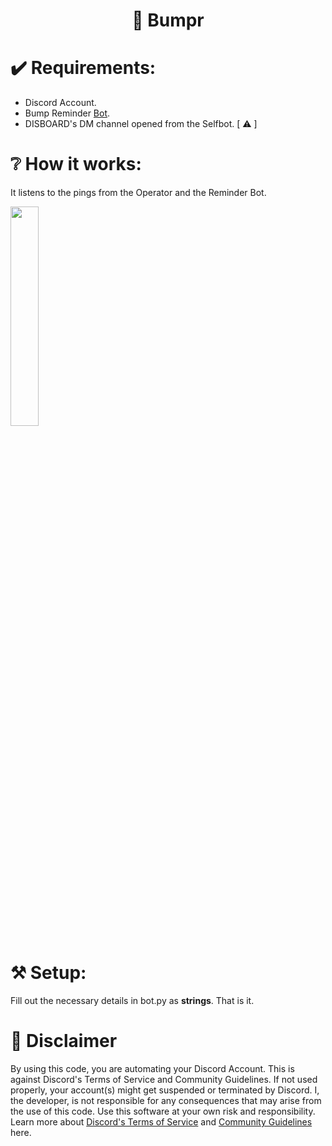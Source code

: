 <div id="ragxxv" align="center">
    <h1>🤖 Bumpr</h1>
</div>

# ✔️ Requirements:
+ Discord Account. <br />
+ Bump Reminder [Bot](https://top.gg/tag/bump-reminder). <br />
+ DISBOARD's DM channel opened from the Selfbot. [ ⚠️ ] <br />

# ❔ How it works:
It listens to the pings from the Operator and the Reminder Bot.

<img src="https://i.imgur.com/Eg91Rxk.png" width='30%' align="center">

# ⚒️ Setup:
Fill out the necessary details in bot.py as **strings**. That is it. <br />

# 🚨 Disclaimer
By using this code, you are automating your Discord Account. This is against Discord's Terms of Service and Community Guidelines. If not used properly, your account(s) might get suspended or terminated by Discord. I, the developer, is not responsible for any consequences that may arise from the use of this code. Use this software at your own risk and responsibility. Learn more about <a href="https://discord.com/terms">Discord's Terms of Service</a> and <a href="https://discord.com/guidelines">Community Guidelines</a> here.
